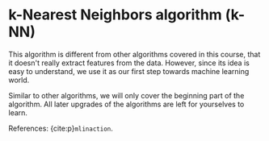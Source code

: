 # k-Nearest Neighbors algorithm (k-NN)
This algorithm is different from other algorithms covered in this course, that it doesn't really extract features from the data. However, since its idea is easy to understand, we use it as our first step towards machine learning world.

Similar to other algorithms, we will only cover the beginning part of the algorithm. All later upgrades of the algorithms are left for yourselves to learn.

References: {cite:p}`mlinaction`.